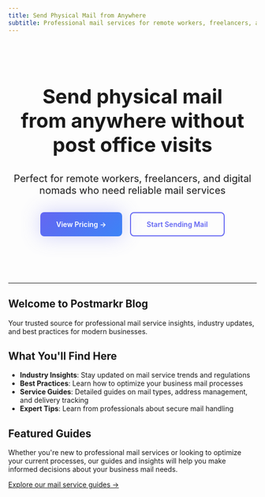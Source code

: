 ```yaml
---
title: Send Physical Mail from Anywhere
subtitle: Professional mail services for remote workers, freelancers, and digital nomads
---
```


<div class="hero-section" style="text-align: center; padding: 3rem 0;">

# <span class="text-gradient-primary-diagonal" style="font-size: 2.5rem; font-weight: bold;">Send physical mail</span><br/><span style="font-size: 2.5rem; font-weight: bold;">from anywhere without</span><br/><span style="font-size: 2.5rem; font-weight: bold;">post office visits</span>

<p style="font-size: 1.25rem; color: var(--sl-color-gray-2); margin: 2rem auto; max-width: 48rem;">
Perfect for remote workers, freelancers, and digital nomads who need reliable mail services
</p>

<div style="display: flex; gap: 1rem; justify-content: center; flex-wrap: wrap; margin: 2rem 0;">
  <a href="https://postmarkr.com/#pricing" class="cta-button-primary" style="padding: 0.875rem 2rem; background: linear-gradient(135deg, hsl(239 84% 67%), hsl(217 91% 60%)); color: white; text-decoration: none; border-radius: 0.5rem; font-weight: 600; display: inline-flex; align-items: center; transition: all 0.2s; box-shadow: 0 0 40px hsla(239 84% 67% / 0.3);">
    View Pricing →
  </a>
  <a href="https://postmarkr.com/signup" class="cta-button-secondary" style="padding: 0.875rem 2rem; border: 2px solid hsl(239 84% 67%); color: hsl(239 84% 67%); text-decoration: none; border-radius: 0.5rem; font-weight: 600; display: inline-flex; align-items: center; transition: all 0.2s;">
    Start Sending Mail
  </a>
</div>

</div>

---

## Welcome to Postmarkr Blog

Your trusted source for professional mail service insights, industry updates, and best practices for modern businesses.

## What You'll Find Here

- **Industry Insights**: Stay updated on mail service trends and regulations
- **Best Practices**: Learn how to optimize your business mail processes
- **Service Guides**: Detailed guides on mail types, address management, and delivery tracking
- **Expert Tips**: Learn from professionals about secure mail handling

## Featured Guides

Whether you're new to professional mail services or looking to optimize your current processes, our guides and insights will help you make informed decisions about your business mail needs.

[Explore our mail service guides →](/guides/mail-types/)
